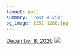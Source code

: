 ```yaml
---
layout: post
summary: 'Post #1251'
og_image: 1251-1280.jpg
---
```


<p>
  <time>
    <a href="/1251">December 8, 2020</a>
  </time>
  <a href="/1251">
    <img src="{{ site.assets_url }}/1251-640.jpg" srcset="{{ site.assets_url }}/1251-320.jpg 320w, {{ site.assets_url }}/1251-640.jpg 640w, {{ site.assets_url }}/1251-960.jpg 960w, {{ site.assets_url }}/1251-1280.jpg 1280w" sizes="(min-width: 700px) 50vw, calc(100vw - 2rem)" />
  </a>
</p>
